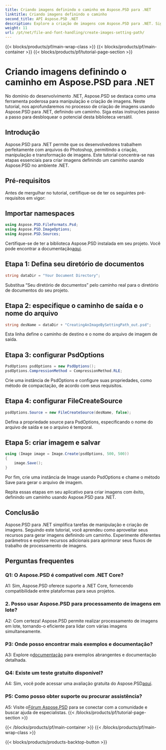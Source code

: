 ```yaml
---
title: Criando imagens definindo o caminho em Aspose.PSD para .NET
linktitle: Criando imagens definindo o caminho
second_title: API Aspose.PSD .NET
description: Explore a criação de imagens com Aspose.PSD para .NET. Siga nosso guia passo a passo e libere o potencial desta poderosa biblioteca.
weight: 11
url: /pt/net/file-and-font-handling/create-images-setting-path/
---
```


{{< blocks/products/pf/main-wrap-class >}}
{{< blocks/products/pf/main-container >}}
{{< blocks/products/pf/tutorial-page-section >}}

# Criando imagens definindo o caminho em Aspose.PSD para .NET

No domínio do desenvolvimento .NET, Aspose.PSD se destaca como uma ferramenta poderosa para manipulação e criação de imagens. Neste tutorial, nos aprofundaremos no processo de criação de imagens usando Aspose.PSD para .NET, definindo um caminho. Siga estas instruções passo a passo para desbloquear o potencial desta biblioteca versátil.

## Introdução

Aspose.PSD para .NET permite que os desenvolvedores trabalhem perfeitamente com arquivos do Photoshop, permitindo a criação, manipulação e transformação de imagens. Este tutorial concentra-se nas etapas essenciais para criar imagens definindo um caminho usando Aspose.PSD no ambiente .NET.

## Pré-requisitos

Antes de mergulhar no tutorial, certifique-se de ter os seguintes pré-requisitos em vigor:

## Importar namespaces

```csharp
using Aspose.PSD.FileFormats.Psd;
using Aspose.PSD.ImageOptions;
using Aspose.PSD.Sources;
```

Certifique-se de ter a biblioteca Aspose.PSD instalada em seu projeto. Você pode encontrar a documentação[aqui](https://reference.aspose.com/psd/net/).

## Etapa 1: Defina seu diretório de documentos

```csharp
string dataDir = "Your Document Directory";
```

Substitua “Seu diretório de documentos” pelo caminho real para o diretório de documentos do seu projeto.

## Etapa 2: especifique o caminho de saída e o nome do arquivo

```csharp
string desName = dataDir + "CreatingAnImageBySettingPath_out.psd";
```

Esta linha define o caminho de destino e o nome do arquivo de imagem de saída.

## Etapa 3: configurar PsdOptions

```csharp
PsdOptions psdOptions = new PsdOptions();
psdOptions.CompressionMethod = CompressionMethod.RLE;
```

Crie uma instância de PsdOptions e configure suas propriedades, como método de compactação, de acordo com seus requisitos.

## Etapa 4: configurar FileCreateSource

```csharp
psdOptions.Source = new FileCreateSource(desName, false);
```

Defina a propriedade source para PsdOptions, especificando o nome do arquivo de saída e se o arquivo é temporal.

## Etapa 5: criar imagem e salvar

```csharp
using (Image image = Image.Create(psdOptions, 500, 500))
{
    image.Save();
}
```

Por fim, crie uma instância de Image usando PsdOptions e chame o método Save para gerar o arquivo de imagem.

Repita essas etapas em seu aplicativo para criar imagens com êxito, definindo um caminho usando Aspose.PSD para .NET.

## Conclusão

Aspose.PSD para .NET simplifica tarefas de manipulação e criação de imagens. Seguindo este tutorial, você aprendeu como aproveitar seus recursos para gerar imagens definindo um caminho. Experimente diferentes parâmetros e explore recursos adicionais para aprimorar seus fluxos de trabalho de processamento de imagens.

## Perguntas frequentes

### Q1: O Aspose.PSD é compatível com .NET Core?

A1: Sim, Aspose.PSD oferece suporte a .NET Core, fornecendo compatibilidade entre plataformas para seus projetos.

### 2. Posso usar Aspose.PSD para processamento de imagens em lote?

A2: Com certeza! Aspose.PSD permite realizar processamento de imagens em lote, tornando-o eficiente para lidar com várias imagens simultaneamente.

### P3: Onde posso encontrar mais exemplos e documentação?

 A3: Explore o[documentação](https://reference.aspose.com/psd/net/) para exemplos abrangentes e documentação detalhada.

### Q4: Existe um teste gratuito disponível?

 A4: Sim, você pode acessar uma avaliação gratuita do Aspose.PSD[aqui](https://releases.aspose.com/).

### P5: Como posso obter suporte ou procurar assistência?

 A5: Visite o[Fórum Aspose.PSD](https://forum.aspose.com/c/psd/34) para se conectar com a comunidade e buscar ajuda de especialistas.
{{< /blocks/products/pf/tutorial-page-section >}}

{{< /blocks/products/pf/main-container >}}
{{< /blocks/products/pf/main-wrap-class >}}

{{< blocks/products/products-backtop-button >}}

